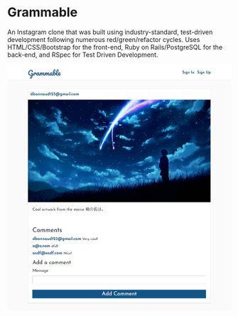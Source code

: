 # Grammable
An Instagram clone that was built using industry-standard, test-driven development following numerous red/green/refactor cycles. Uses HTML/CSS/Bootstrap for the front-end, Ruby on Rails/PostgreSQL for the back-end, and RSpec for Test Driven Development.
 
<img src="grammable.png" alt="Grammable Screenshot">  

  
